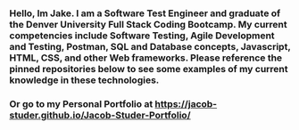 ### Hello, Im Jake. I am a Software Test Engineer and graduate of the Denver University Full Stack Coding Bootcamp. My current competencies include Software Testing, Agile Development and Testing, Postman, SQL and Database concepts, Javascript, HTML, CSS, and other Web frameworks. Please reference the pinned repositories below to see some examples of my current knowledge in these technologies.

### Or go to my Personal Portfolio at https://jacob-studer.github.io/Jacob-Studer-Portfolio/


<!--
**jacob-studer/jacob-studer** is a ✨ _special_ ✨ repository because its `README.md` (this file) appears on your GitHub profile.

Here are some ideas to get you started:

- 🔭 I’m currently working on ...
- 🌱 I’m currently learning ...
- 👯 I’m looking to collaborate on ...
- 🤔 I’m looking for help with ...
- 💬 Ask me about ...
- 📫 How to reach me: ...
- 😄 Pronouns: ...
- ⚡ Fun fact: ...
-->
